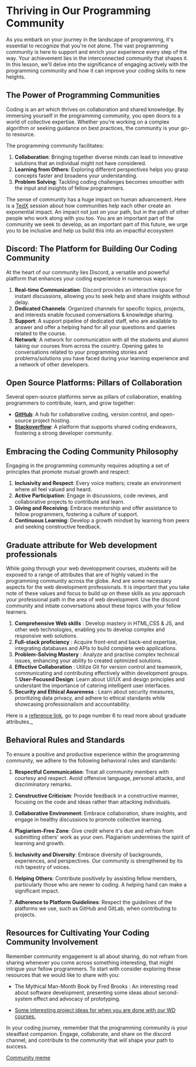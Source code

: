 # Thriving in Our Programming Community

As you embark on your journey in the landscape of programming, it's essential to recognize that you're not alone. The vast programming community is here to support and enrich your experience every step of the way. Your achievement lies in the interconnected community that shapes it. In this lesson, we'll delve into the significance of engaging actively with the programming community and how it can improve your coding skills to new heights.

## The Power of Programming Communities

Coding is an art which thrives on collaboration and shared knowledge. By immersing yourself in the programming community, you open doors to a world of collective expertise. Whether you're working on a complex algorithm or seeking guidance on best practices, the community is your go-to resource.

The programming community facilitates:

1. **Collaboration**: Bringing together diverse minds can lead to innovative solutions that an individual might not have considered.
2. **Learning from Others**: Exploring different perspectives helps you grasp concepts faster and broadens your understanding.
3. **Problem Solving**: Tackling coding challenges becomes smoother with the input and insights of fellow programmers.

The sense of community has a huge impact on human advancement. Here is a [TedX](https://www.youtube.com/watch?v=7yNl-AsQRRw) session about how communities help each other create an exponential impact. An impact not just on your path, but in the path of other people who work along with you too. You are an important part of the community we seek to develop, as an important part of this future, we urge you to be inclusive and help us build this into an impactful ecosystem 


## Discord: The Platform for Building Our Coding Community

At the heart of our community lies Discord, a versatile and powerful platform that enhances your coding experience in numerous ways:

1. **Real-time Communication**: Discord provides an interactive space for instant discussions, allowing you to seek help and share insights without delay.
2. **Dedicated Channels**: Organized channels for specific topics, projects, and interests enable focused conversations & knowledge sharing.
3. **Support**: A support pipeline of dedicated staff, who are available to answer and offer a helping hand for all your questions and queries related to the course.
4. **Network**: A network for communication with all the students and alumni taking our courses from across the country. Opening gates to conversations related to your programming stories and problems/solutions you have faced during your learning experience and a network of other developers.

## Open Source Platforms: Pillars of Collaboration

Several open-source platforms serve as pillars of collaboration, enabling programmers to contribute, learn, and grow together:

- **[GitHub](https://github.com)**: A hub for collaborative coding, version control, and open-source project hosting.
- **[Stackoverflow](https://stackoverflow.com/)**: A platform that supports shared coding endeavors, fostering a strong developer community.


## Embracing the Coding Community Philosophy

Engaging in the programming community requires adopting a set of principles that promote mutual growth and respect:

1. **Inclusivity and Respect**: Every voice matters; create an environment where all feel valued and heard.
2. **Active Participation**: Engage in discussions, code reviews, and collaborative projects to contribute and learn.
3. **Giving and Receiving**: Embrace mentorship and offer assistance to fellow programmers, fostering a culture of support.
4. **Continuous Learning**: Develop a growth mindset by learning from peers and seeking constructive feedback.

## Graduate attribute for Web development professionals

While going through your web developpment courses, students will be exposed to a range of attributes that are of highly valued in the programming community across the globe. And are some necessary aspects for the web development professionals. It is important that you take note of these values and focus to build up on these skills as you approach your professional path in the area of web development. Use the discord community and intiate conversations about these topics with your fellow learners.

1. **Comprehensive Web skills** : Develop mastery in HTML,CSS & JS, and other web technologies, enabling you to develop complex and responsive web solutions. 
2. **Full-stack proficiency** : Acquire front-end and back-end expertise, integrating databases and APIs to build complete web applications.
3. **Problem-Solving Mastery** : Analyze and practise complex technical issues, enhancing your ability to created optimized solutions. 
4. **Effective Collaboration** : Utilize Git for version control and teamwork, communicating and contributing effectively within development groups.
5.**User-Focused Design**: Learn about UI/UX and design principles and understant the importance of catering intelligent user interfaces. 
6. **Security and Ethical Awareness** : Learn about security measures, prioritizing data privacy, and adhere to ethical standards while showcasing professionalism and accountability.

Here is a [reference link](https://www.ugc.gov.in/e-book/locf/mobile/index.html#p=7), go to page number 6 to read more about graduate attributes._


## Behavioral Rules and Standards

To ensure a positive and productive experience within the programming community, we adhere to the following behavioral rules and standards:

1. **Respectful Communication**: Treat all community members with courtesy and respect. Avoid offensive language, personal attacks, and discriminatory remarks.

2. **Constructive Criticism**: Provide feedback in a constructive manner, focusing on the code and ideas rather than attacking individuals.

3. **Collaborative Environment**: Embrace collaboration, share insights, and engage in healthy discussions to promote collective learning.

4. **Plagiarism-Free Zone**: Give credit where it's due and refrain from submitting others' work as your own. Plagiarism undermines the spirit of learning and growth.

5. **Inclusivity and Diversity**: Embrace diversity of backgrounds, experiences, and perspectives. Our community is strengthened by its rich tapestry of voices.

6. **Helping Others**: Contribute positively by assisting fellow members, particularly those who are newer to coding. A helping hand can make a significant impact.

7. **Adherence to Platform Guidelines**: Respect the guidelines of the platforms we use, such as GitHub and GitLab, when contributing to projects.

## Resources for Cultivating Your Coding Community Involvement


Remember community engagement is all about sharing, do not refrain from sharing whenever you come across something interesting, that might intrigue your fellow programmers. To start with consider exploring these resources that we would like to share with you: 


* The Mythical Man-Month Book by Fred Brooks : An interesting read about software development, presenting some ideas about second-system effect and advocacy of prototyping.

* [Some interesting project ideas for when you are done with our WD courses.](https://www.crio.do/projects/category/web-development-projects/)


In your coding journey, remember that the programming community is your steadfast companion. Engage, collaborate, and share on the discord channel, and contribute to the community that will shape your path to success.

[Community meme](https://img.devrant.com/devrant/rant/r_660997_XfjvN.jpg)


